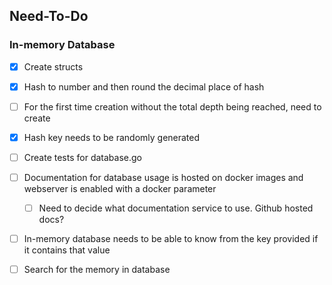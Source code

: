 ## Need-To-Do

### In-memory Database
- [x] Create structs
- [x] Hash to number and then round the decimal place of hash
- [ ] For the first time creation without the total depth being reached, need to create
- [x] Hash key needs to be randomly generated
- [ ] Create tests for database.go


- [ ] Documentation for database usage is hosted on docker images and webserver is enabled with a docker parameter
    - [ ] Need to decide what documentation service to use. Github hosted docs?
- [ ] In-memory database needs to be able to know from the key provided if it contains that value
- [ ] Search for the memory in database

